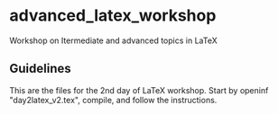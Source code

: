 # advanced_latex_workshop
Workshop on Itermediate and advanced topics in LaTeX

## Guidelines

This are the files for the 2nd day of LaTeX workshop.
Start by openinf "day2latex_v2.tex", compile, and follow the instructions.

